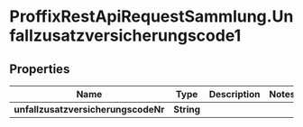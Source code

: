 # ProffixRestApiRequestSammlung.Unfallzusatzversicherungscode1

## Properties
Name | Type | Description | Notes
------------ | ------------- | ------------- | -------------
**unfallzusatzversicherungscodeNr** | **String** |  | 


